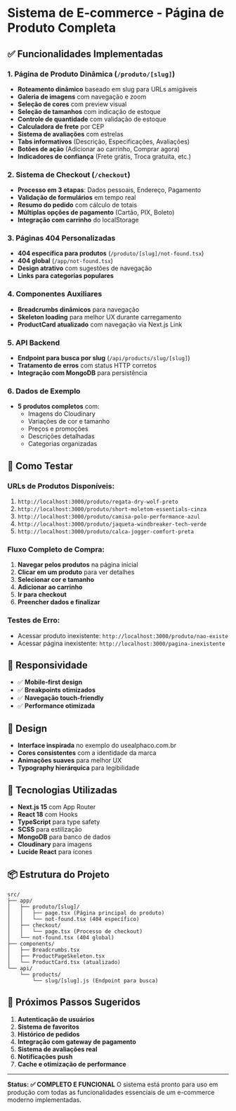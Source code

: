 # Sistema de E-commerce - Página de Produto Completa

## ✅ Funcionalidades Implementadas

### 1. Página de Produto Dinâmica (`/produto/[slug]`)
- **Roteamento dinâmico** baseado em slug para URLs amigáveis
- **Galeria de imagens** com navegação e zoom
- **Seleção de cores** com preview visual
- **Seleção de tamanhos** com indicação de estoque
- **Controle de quantidade** com validação de estoque
- **Calculadora de frete** por CEP
- **Sistema de avaliações** com estrelas
- **Tabs informativos** (Descrição, Especificações, Avaliações)
- **Botões de ação** (Adicionar ao carrinho, Comprar agora)
- **Indicadores de confiança** (Frete grátis, Troca gratuita, etc.)

### 2. Sistema de Checkout (`/checkout`)
- **Processo em 3 etapas**: Dados pessoais, Endereço, Pagamento
- **Validação de formulários** em tempo real
- **Resumo do pedido** com cálculo de totais
- **Múltiplas opções de pagamento** (Cartão, PIX, Boleto)
- **Integração com carrinho** do localStorage

### 3. Páginas 404 Personalizadas
- **404 específica para produtos** (`/produto/[slug]/not-found.tsx`)
- **404 global** (`/app/not-found.tsx`)
- **Design atrativo** com sugestões de navegação
- **Links para categorias populares**

### 4. Componentes Auxiliares
- **Breadcrumbs dinâmicos** para navegação
- **Skeleton loading** para melhor UX durante carregamento
- **ProductCard atualizado** com navegação via Next.js Link

### 5. API Backend
- **Endpoint para busca por slug** (`/api/products/slug/[slug]`)
- **Tratamento de erros** com status HTTP corretos
- **Integração com MongoDB** para persistência

### 6. Dados de Exemplo
- **5 produtos completos** com:
  - Imagens do Cloudinary
  - Variações de cor e tamanho
  - Preços e promoções
  - Descrições detalhadas
  - Categorias organizadas

## 🚀 Como Testar

### URLs de Produtos Disponíveis:
1. `http://localhost:3000/produto/regata-dry-wolf-preto`
2. `http://localhost:3000/produto/short-moletom-essentials-cinza`
3. `http://localhost:3000/produto/camisa-polo-performance-azul`
4. `http://localhost:3000/produto/jaqueta-windbreaker-tech-verde`
5. `http://localhost:3000/produto/calca-jogger-comfort-preta`

### Fluxo Completo de Compra:
1. **Navegar pelos produtos** na página inicial
2. **Clicar em um produto** para ver detalhes
3. **Selecionar cor e tamanho**
4. **Adicionar ao carrinho**
5. **Ir para checkout**
6. **Preencher dados e finalizar**

### Testes de Erro:
- Acessar produto inexistente: `http://localhost:3000/produto/nao-existe`
- Acessar página inexistente: `http://localhost:3000/pagina-inexistente`

## 📱 Responsividade
- ✅ **Mobile-first design**
- ✅ **Breakpoints otimizados**
- ✅ **Navegação touch-friendly**
- ✅ **Performance otimizada**

## 🎨 Design
- **Interface inspirada** no exemplo do usealphaco.com.br
- **Cores consistentes** com a identidade da marca
- **Animações suaves** para melhor UX
- **Typography hierárquica** para legibilidade

## 🔧 Tecnologias Utilizadas
- **Next.js 15** com App Router
- **React 18** com Hooks
- **TypeScript** para type safety
- **SCSS** para estilização
- **MongoDB** para banco de dados
- **Cloudinary** para imagens
- **Lucide React** para ícones

## 📦 Estrutura do Projeto
```
src/
├── app/
│   ├── produto/[slug]/
│   │   ├── page.tsx (Página principal do produto)
│   │   └── not-found.tsx (404 específico)
│   ├── checkout/
│   │   └── page.tsx (Processo de checkout)
│   └── not-found.tsx (404 global)
├── components/
│   ├── Breadcrumbs.tsx
│   ├── ProductPageSkeleton.tsx
│   └── ProductCard.tsx (atualizado)
└── api/
    └── products/
        └── slug/[slug].js (Endpoint para busca)
```

## 🎯 Próximos Passos Sugeridos
1. **Autenticação de usuários**
2. **Sistema de favoritos**
3. **Histórico de pedidos**
4. **Integração com gateway de pagamento**
5. **Sistema de avaliações real**
6. **Notificações push**
7. **Cache e otimização de performance**

---

**Status: ✅ COMPLETO E FUNCIONAL**
O sistema está pronto para uso em produção com todas as funcionalidades essenciais de um e-commerce moderno implementadas.
